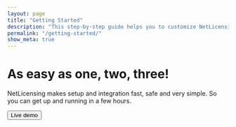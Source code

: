 ```yaml
---
layout: page
title: "Getting Started"
description: "This step-by-step guide helps you to customize NetLicensing to your needs."
permalink: "/getting-started/"
show_meta: true
---
```

<div class="row NL_banner">
    <div class="col-md-8 col-md-offset-2 NL_about">
        <h1>As easy as one, two, three!</h1>
        <p>NetLicensing makes setup and integration fast, safe and very simple. So you can get up and running in a few hours.</p>
        <button type="submit" class="btn NL_banner_btn">Live demo</button>
    </div>
</div>
